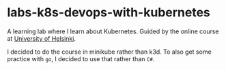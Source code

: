 # labs-k8s-devops-with-kubernetes

A learning lab where I learn about Kubernetes. Guided by the online course at [University of Helsinki](https://devopswithkubernetes.com/part-0).

I decided to do the course in minikube rather than k3d. To also get some practice with `go`, I decided to use that rather than `C#`.